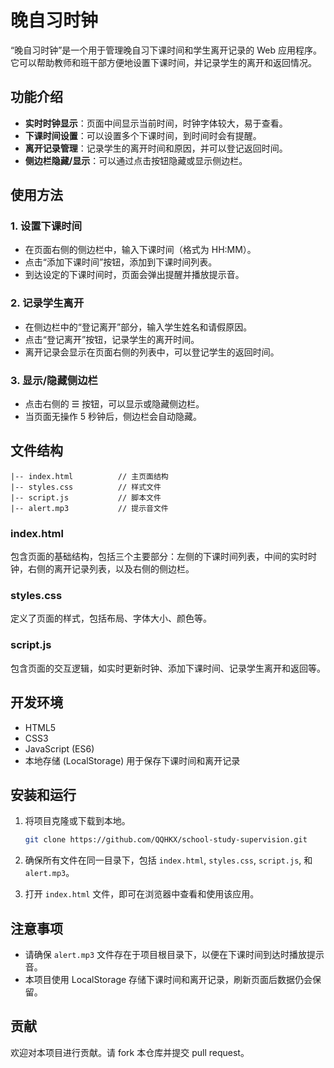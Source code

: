 # 晚自习时钟

“晚自习时钟”是一个用于管理晚自习下课时间和学生离开记录的 Web 应用程序。它可以帮助教师和班干部方便地设置下课时间，并记录学生的离开和返回情况。

## 功能介绍

- **实时时钟显示**：页面中间显示当前时间，时钟字体较大，易于查看。
- **下课时间设置**：可以设置多个下课时间，到时间时会有提醒。
- **离开记录管理**：记录学生的离开时间和原因，并可以登记返回时间。
- **侧边栏隐藏/显示**：可以通过点击按钮隐藏或显示侧边栏。

## 使用方法

### 1. 设置下课时间

- 在页面右侧的侧边栏中，输入下课时间（格式为 HH:MM）。
- 点击“添加下课时间”按钮，添加到下课时间列表。
- 到达设定的下课时间时，页面会弹出提醒并播放提示音。

### 2. 记录学生离开

- 在侧边栏中的“登记离开”部分，输入学生姓名和请假原因。
- 点击“登记离开”按钮，记录学生的离开时间。
- 离开记录会显示在页面右侧的列表中，可以登记学生的返回时间。

### 3. 显示/隐藏侧边栏

- 点击右侧的 ☰ 按钮，可以显示或隐藏侧边栏。
- 当页面无操作 5 秒钟后，侧边栏会自动隐藏。

## 文件结构

```
|-- index.html          // 主页面结构
|-- styles.css          // 样式文件
|-- script.js           // 脚本文件
|-- alert.mp3           // 提示音文件
```

### index.html

包含页面的基础结构，包括三个主要部分：左侧的下课时间列表，中间的实时时钟，右侧的离开记录列表，以及右侧的侧边栏。

### styles.css

定义了页面的样式，包括布局、字体大小、颜色等。

### script.js

包含页面的交互逻辑，如实时更新时钟、添加下课时间、记录学生离开和返回等。

## 开发环境

- HTML5
- CSS3
- JavaScript (ES6)
- 本地存储 (LocalStorage) 用于保存下课时间和离开记录

## 安装和运行

1. 将项目克隆或下载到本地。

   ```bash
   git clone https://github.com/QQHKX/school-study-supervision.git
   ```

2. 确保所有文件在同一目录下，包括 `index.html`, `styles.css`, `script.js`, 和 `alert.mp3`。

3. 打开 `index.html` 文件，即可在浏览器中查看和使用该应用。

## 注意事项

- 请确保 `alert.mp3` 文件存在于项目根目录下，以便在下课时间到达时播放提示音。
- 本项目使用 LocalStorage 存储下课时间和离开记录，刷新页面后数据仍会保留。

## 贡献

欢迎对本项目进行贡献。请 fork 本仓库并提交 pull request。

